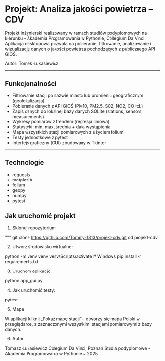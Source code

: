 # Projekt: Analiza jakości powietrza – CDV

Projekt inżynierski realizowany w ramach studiów podyplomowych na kierunku - Akademia Programowania w Pythonie, Collegium Da Vinci.  
Aplikacja desktopowa pozwala na pobieranie, filtrowanie, analizowanie i wizualizację danych o jakości powietrza pochodzących z publicznego API GIOŚ.

Autor: Tomek Łukasiewicz

---

## Funkcjonalności

- Filtrowanie stacji po nazwie miasta lub promieniu geograficznym (geolokalizacja)
- Pobieranie danych z API GIOŚ (PM10, PM2.5, SO2, NO2, CO itd.)
- Zapis danych do lokalnej bazy danych SQLite (stations, sensors, measurements)
- Wykresy pomiarów z trendem (regresja liniowa)
- Statystyki: min, max, średnia + data wystąpienia
- Mapa wszystkich stacji pomiarowych z użyciem folium
- Testy jednostkowe z pytest
- Interfejs graficzny (GUI) zbudowany w Tkinter

---

## Technologie

- requests
- matplotlib
- folium
- geopy
- numpy
- pytest


## Jak uruchomić projekt

1. Sklonuj repozytorium:

"""
git clone https://github.com/Tommy-1313/projekt-cdv.git
cd projekt-cdv

2. Utwórz środowisko wirtualne:

python -m venv venv
venv\Scripts\activate       # Windows
pip install -r requirements.txt

3. Uruchom aplikacje:

python app_gui.py

4. Jak uruchomić testy:

pytest

5. Mapa

W aplikacji kliknij „Pokaż mapę stacji” – otworzy się mapa Polski w przeglądarce, z zaznaczonymi wszystkimi stacjami pomiarowymi z bazy danych.

6. Autor

Tomasz Łukasiewicz
Colegium Da Vinci, Poznań
Studia podyplomowe - Akademia Programowania w Pythonie ~ 2025